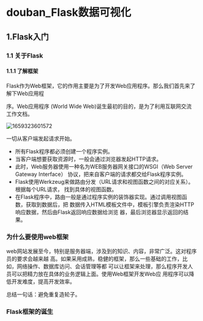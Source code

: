 # douban_Flask数据可视化

## 1.Flask入门

### 1.1 关于Flask

#### 1.1.1 了解框架

​         Flask作为Web框架，它的作用主要是为了开发Web应用程序。那么我们首先来了解下Web应用程

序。Web应用程序 (World Wide Web)诞生最初的目的，是为了利用互联网交流工作文档。

![1659323601572](1659323601572.png)

一切从客户端发起请求开始。

- 所有Flask程序都必须创建一个程序实例。
- 当客户端想要获取资源时，一般会通过浏览器发起HTTP请求。
- 此时，Web服务器使用一种名为WEB服务器网关接口的WSGI（Web Server Gateway Interface）
  协议，把来自客户端的请求都交给Flask程序实例。
- Flask使用Werkzeug来做路由分发（URL请求和视图函数之间的对应关系）。根据每个URL请求，
  找到具体的视图函数。
- 在Flask程序中，路由一般是通过程序实例的装饰器实现。通过调用视图函数，获取到数据后，把
  数据传入HTML模板文件中，模板引擎负责渲染HTTP响应数据，然后由Flask返回响应数据给浏览
  器，最后浏览器显示返回的结果。

### 为什么要使用web框架

web网站发展至今，特别是服务器端，涉及到的知识、内容，非常广泛。这对程序员的要求会越来越
高。如果采用成熟，稳健的框架，那么一些基础的工作，比如，网络操作、数据库访问、会话管理等都
可以让框架来处理，那么程序开发人员可以把精力放在具体的业务逻辑上面。使用Web框架开发Web应
用程序可以降低开发难度，提高开发效率。

总结一句话：避免重复造轮子。

### Flask框架的诞生

